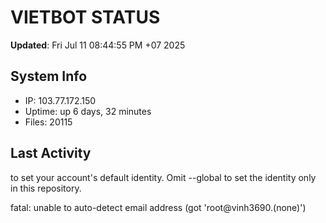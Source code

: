 # VIETBOT STATUS
**Updated**: Fri Jul 11 08:44:55 PM +07 2025

## System Info
- IP: 103.77.172.150
- Uptime: up 6 days, 32 minutes
- Files: 20115

## Last Activity

to set your account's default identity.
Omit --global to set the identity only in this repository.

fatal: unable to auto-detect email address (got 'root@vinh3690.(none)')
